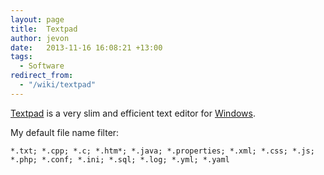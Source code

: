 ```yaml
---
layout: page
title:  Textpad
author: jevon
date:   2013-11-16 16:08:21 +13:00
tags:
  - Software
redirect_from:
  - "/wiki/textpad"
---
```


[Textpad](textpad.md) is a very slim and efficient text editor for [Windows](windows.md).

My default file name filter:

```
*.txt; *.cpp; *.c; *.htm*; *.java; *.properties; *.xml; *.css; *.js; *.php; *.conf; *.ini; *.sql; *.log; *.yml; *.yaml
```
